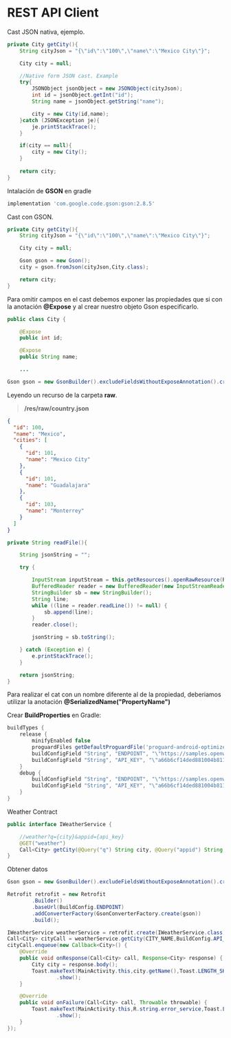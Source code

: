 # REST API Client

Cast JSON nativa, ejemplo.

```java
private City getCity(){
    String cityJson = "{\"id\":\"100\",\"name\":\"Mexico City\"}";

    City city = null;

    //Native form JSON cast. Example
    try{
        JSONObject jsonObject = new JSONObject(cityJson);
        int id = jsonObject.getInt("id");
        String name = jsonObject.getString("name");

        city = new City(id,name);
    }catch (JSONException je){
        je.printStackTrace();
    }

    if(city == null){
        city = new City();
    }
    
    return city;
}
```

Intalación de **GSON** en gradle

```gradle
implementation 'com.google.code.gson:gson:2.8.5'
```

Cast con GSON.

```java
private City getCity(){
    String cityJson = "{\"id\":\"100\",\"name\":\"Mexico City\"}";

    City city = null;

    Gson gson = new Gson();
    city = gson.fromJson(cityJson,City.class);

    return city;
}
```

Para omitir campos en el cast debemos exponer las propiedades que si con la 
anotación **@Expose** y al crear nuestro objeto Gson especificarlo.

```java
public class City {

    @Expose
    public int id;

    @Expose
    public String name;

    ...
```

```java
Gson gson = new GsonBuilder().excludeFieldsWithoutExposeAnnotation().create();
```

Leyendo un recurso de la carpeta **raw**.

> **/res/raw/country.json**

```json
{
  "id": 100,
  "name": "Mexico",
  "cities": [
    {
      "id": 101,
      "name": "Mexico City"
    },
    {
      "id": 101,
      "name": "Guadalajara"
    },
    {
      "id": 103,
      "name": "Monterrey"
    }
  ]
}
```

```java
private String readFile(){

    String jsonString = "";

    try {

        InputStream inputStream = this.getResources().openRawResource(R.raw.country);
        BufferedReader reader = new BufferedReader(new InputStreamReader(inputStream));
        StringBuilder sb = new StringBuilder();
        String line;
        while ((line = reader.readLine()) != null) {
            sb.append(line);
        }
        reader.close();

        jsonString = sb.toString();

    } catch (Exception e) {
        e.printStackTrace();
    }

    return jsonString;
}
```

Para realizar el cat con un nombre diferente al de la propiedad, deberiamos utilizar la anotación **@SerializedName("PropertyName")**

Crear **BuildProperties** en Gradle:

```gradle
buildTypes {
    release {
        minifyEnabled false
        proguardFiles getDefaultProguardFile('proguard-android-optimize.txt'), 'proguard-rules.pro'
        buildConfigField "String", "ENDPOINT", "\"https://samples.openweathermap.org/data/2.5/\""
        buildConfigField "String", "API_KEY", "\"a66b6cf14ded881004b811bc7a7b4d63\""
    }
    debug {
        buildConfigField "String", "ENDPOINT", "\"https://samples.openweathermap.org/data/2.5/\""
        buildConfigField "String", "API_KEY", "\"a66b6cf14ded881004b811bc7a7b4d63\""
    }
}
```

Weather Contract

```java
public interface IWeatherService {

    //weather?q={city}&appid={api_key}
    @GET("weather")
    Call<City> getCity(@Query("q") String city, @Query("appid") String api_key);
}
```

Obtener datos

```java
Gson gson = new GsonBuilder().excludeFieldsWithoutExposeAnnotation().create();

Retrofit retrofit = new Retrofit
        .Builder()
        .baseUrl(BuildConfig.ENDPOINT)
        .addConverterFactory(GsonConverterFactory.create(gson))
        .build();

IWeatherService weatherService = retrofit.create(IWeatherService.class);
Call<City> cityCall = weatherService.getCity(CITY_NAME,BuildConfig.API_KEY);
cityCall.enqueue(new Callback<City>() {
    @Override
    public void onResponse(Call<City> call, Response<City> response) {
        City city = response.body();
        Toast.makeText(MainActivity.this,city.getName(),Toast.LENGTH_SHORT)
                .show();
    }

    @Override
    public void onFailure(Call<City> call, Throwable throwable) {
        Toast.makeText(MainActivity.this,R.string.error_service,Toast.LENGTH_SHORT)
                .show();
    }
});
```


